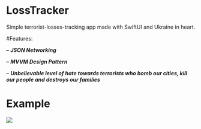# LossTracker
Simple terrorist-losses-tracking app made with SwiftUI and Ukraine in heart.

#Features:

– ***JSON Networking***

– ***MVVM Design Pattern***

– ***Unbelievable level of hate towards terrorists who bomb our cities, kill our people and destroys our families***

# Example
![](https://github.com/llieusedie/LossTracker/blob/main/LossTracker.gif)
